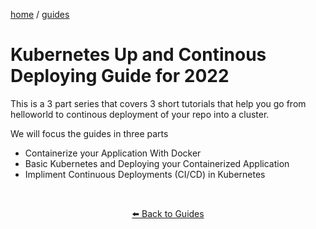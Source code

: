 
<p><a href="/">home</a> / <a href="/guides">guides</a></p>
<div class="rainbow-retro"></div>

# Kubernetes Up and Continous Deploying Guide for 2022

This is a 3 part series that covers 3 short tutorials that help you go from helloworld to continous deployment of your repo into a cluster. 

We will focus the guides in three parts
* Containerize your Application With Docker
* Basic Kubernetes and Deploying your Containerized Application
* Impliment Continuous Deployments (CI/CD) in Kubernetes 




<p class="spacers"> <br /></p>
<div align="center" >
  <p>
    <a href="https://beau.sh/guides/">⬅️ Back to Guides</a>
  </p>
</div>
